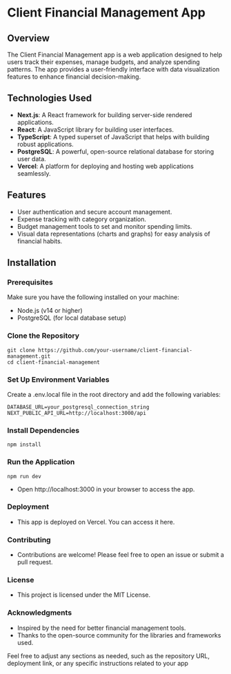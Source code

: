 # Client Financial Management App

## Overview
The Client Financial Management app is a web application designed to help users track their expenses, manage budgets, and analyze spending patterns. The app provides a user-friendly interface with data visualization features to enhance financial decision-making.

## Technologies Used
- **Next.js**: A React framework for building server-side rendered applications.
- **React**: A JavaScript library for building user interfaces.
- **TypeScript**: A typed superset of JavaScript that helps with building robust applications.
- **PostgreSQL**: A powerful, open-source relational database for storing user data.
- **Vercel**: A platform for deploying and hosting web applications seamlessly.

## Features
- User authentication and secure account management.
- Expense tracking with category organization.
- Budget management tools to set and monitor spending limits.
- Visual data representations (charts and graphs) for easy analysis of financial habits.

## Installation

### Prerequisites
Make sure you have the following installed on your machine:
- Node.js (v14 or higher)
- PostgreSQL (for local database setup)

### Clone the Repository
    git clone https://github.com/your-username/client-financial-management.git
    cd client-financial-management

### Set Up Environment Variables
Create a .env.local file in the root directory and add the following variables:

    DATABASE_URL=your_postgresql_connection_string
    NEXT_PUBLIC_API_URL=http://localhost:3000/api

### Install Dependencies
    npm install

### Run the Application
    npm run dev

- Open http://localhost:3000 in your browser to access the app.

### Deployment
- This app is deployed on Vercel. You can access it here.

### Contributing
- Contributions are welcome! Please feel free to open an issue or submit a pull request.

### License
- This project is licensed under the MIT License.

### Acknowledgments
- Inspired by the need for better financial management tools.
- Thanks to the open-source community for the libraries and frameworks used.

Feel free to adjust any sections as needed, such as the repository URL, deployment link, or any specific instructions related to your app
